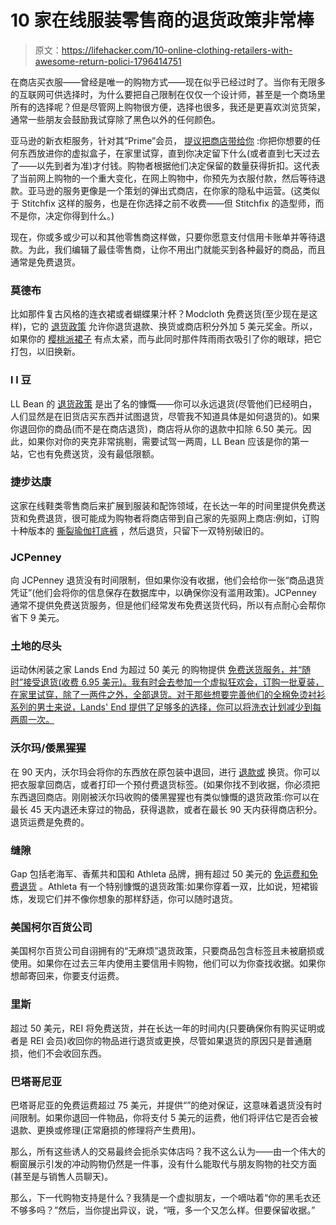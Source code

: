 # 10 家在线服装零售商的退货政策非常棒

> 原文：<https://lifehacker.com/10-online-clothing-retailers-with-awesome-return-polici-1796414751>

在商店买衣服——曾经是唯一的购物方式——现在似乎已经过时了。当你有无限多的互联网可供选择时，为什么要把自己限制在仅仅一个设计师，甚至是一个商场里所有的选择呢？但是尽管网上购物很方便，选择也很多，我还是更喜欢浏览货架，通常一些朋友会鼓励我试穿除了黑色以外的任何颜色。



亚马逊的新衣柜服务，针对其“Prime”会员， [提议把商店带给你](http://www.businessinsider.com/amazon-prime-wardrobe-2017-6) :你把你想要的任何东西放进你的虚拟盒子，在家里试穿，直到你决定留下什么(或者直到七天过去了——以先到者为准)才付钱。购物者根据他们决定保留的数量获得折扣。这代表了当前网上购物的一个重大变化，在网上购物中，你预先为衣服付款，然后等待退款。亚马逊的服务更像是一个策划的弹出式商店，在你家的隐私中运营。(这类似于 Stitchfix 这样的服务，也是在你选择之前不收费——但 Stitchfix 的造型师，而不是你，决定你得到什么。)

现在，你或多或少可以和其他零售商这样做，只要你愿意支付信用卡账单并等待退款。为此，我们编辑了最佳零售商，让你不用出门就能买到各种最好的商品，而且通常是免费退货。

### 莫德布

比如那件复古风格的连衣裙或者蝴蝶果汁杯？Modcloth 免费送货(至少现在是这样)，它的 [退货政策](https://modcloth.zendesk.com/hc/en-us/articles/115002571966-What-s-your-return-exchange-policy-) 允许你退货退款、换货或商店积分外加 5 美元奖金。所以，如果你的 [樱桃派裙子](https://www.modcloth.com/shop/bottoms-sort-newest/sweet-spot-a-line-skirt/10092017.html?cgid=bottoms_53293&dwvar_10092017_color=NVYPR#start=16) 有点太紧，而与此同时那件阵雨雨衣吸引了你的眼球，把它打包，以旧换新。

### l l 豆

LL Bean 的 [退货政策](https://www.llbean.com/llb/shop/510624?nav=ftlink) 是出了名的慷慨——你可以永远退货(尽管他们已经明白，人们显然是在旧货店买东西并试图退货，尽管我不知道具体是如何退货的)。如果你退回你的商品(而不是在商店退货)，商店将从你的退款中扣除 6.50 美元。因此，如果你对你的夹克非常挑剔，需要试驾一两周，LL Bean 应该是你的第一站，它也有免费送货，没有最低限额。

### 捷步达康

这家在线鞋类零售商后来扩展到服装和配饰领域，在长达一年的时间里提供免费送货和免费退货，很可能成为购物者将商店带到自己家的先驱网上商店:例如，订购十种版本的 [撕裂瑜伽打底裤](http://www.zappos.com/p/alo-ripped-warrior-leggings-black/product/8853343/color/3) ，然后退货，只留下一双特别破旧的。

### **JCPenney**

向 JCPenney 退货没有时间限制，但如果你没有收据，他们会给你一张“商品退货凭证”(他们会将你的信息保存在数据库中，以确保你没有滥用政策)。JCPenney 通常不提供免费送货服务，但是他们经常发布免费送货代码，所以有点耐心会帮你省下 9 美元。

### 土地的尽头

运动休闲装之家 Lands End 为超过 50 美元 的购物提供 [免费送货服务，并“随时”接受退货(收费 6.95 美元)。我有时会去参加一个虚拟狂欢会，订购一批夏装，在家里试穿，除了一两件之外，全部退货。对于那些想要完善他们的全棉免烫衬衫系列的男士来说，Lands' End 提供了足够多的选择，你可以将洗衣计划减少到每两周一次。](https://www.landsend.com/customerservice/returns/online/us/)

### 沃尔玛/倭黑猩猩

在 90 天内，沃尔玛会将你的东西放在原包装中退回，进行 [退款或](https://help.walmart.com/app/answers/detail/a_id/9) 换货。你可以把衣服拿回商店，或者打印一个预付费退货标签。(如果你找不到收据，你必须把东西退回商店。刚刚被沃尔玛收购的倭黑猩猩也有类似慷慨的退货政策:你可以在最长 45 天内退还未穿过的物品，获得退款，或者在最长 90 天内获得商店积分。退货运费是免费的。

### 缝隙

Gap 包括老海军、香蕉共和国和 Athleta 品牌，拥有超过 50 美元的 [免运费和免费退货](http://www.gap.com/customerService/info.do?cid=81264&cs=return_policies) 。Athleta 有一个特别慷慨的退货政策:如果你穿着一双，比如说，短裙锻炼，发现它们并不像你想象的那样舒适，你可以随时退货。

### 美国柯尔百货公司

美国柯尔百货公司自诩拥有的“无麻烦”退货政策，只要商品包含标签且未被磨损或使用。如果你在过去三年内使用主要信用卡购物，他们可以为你查找收据。如果你想邮寄回来，你要支付运费。

### 里斯

超过 50 美元，REI 将免费送货，并在长达一年的时间内(只要确保你有购买证明或者是 REI 会员)收回你的物品进行退货或更换，尽管如果退货的原因只是普通磨损，他们不会收回东西。

### 巴塔哥尼亚

巴塔哥尼亚的免费运费超过 75 美元，并提供“”的绝对保证，这意味着退货没有时间限制。如果你退回一件物品，你将支付 5 美元的运费，他们将评估它是否会被退款、更换或修理(正常磨损的修理将产生费用)。

那么，所有这些诱人的交易最终会扼杀实体店吗？我不这么认为——由一个伟大的橱窗展示引发的冲动购物仍然是一件事，没有什么能取代与朋友购物的社交方面(甚至是与销售人员聊天)。

那么，下一代购物支持是什么？我猜是一个虚拟朋友，一个嘀咕着“你的黑毛衣还不够多吗？”然后，当你提出异议，说，“哦，多一个又怎么样。但要保留收据。”